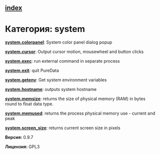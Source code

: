 [index](index.html) 
---

# Категория: system




[**system.colorpanel**](system.colorpanel.html): System color panel dialog popup 

[**system.cursor**](system.cursor.html): Output cursor motion, mousewheel and button clicks 

[**system.exec**](system.exec.html): run external command in separate process 

[**system.exit**](system.exit.html): quit PureData 

[**system.getenv**](system.getenv.html): Get system environment variables 

[**system.hostname**](system.hostname.html): outputs system hostname 

[**system.memsize**](system.memsize.html): returns the size of physical memory (RAM) in bytes round to float data type. 

[**system.memused**](system.memused.html): returns the process physical memory use - current and peak 

[**system.screen_size**](system.screen_size.html): returns current screen size in pixels 


**Версия:** 0.9.7

**Лицензия:** GPL3
